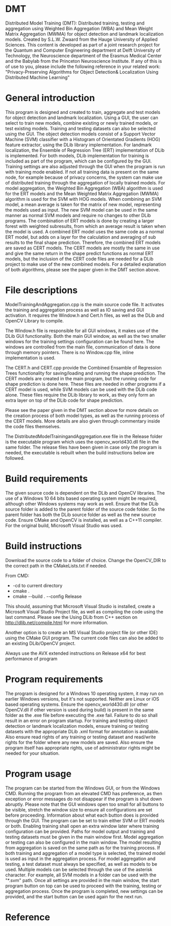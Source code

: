 # DMT
Distributed Model Training (DMT): Distributed training, testing and aggregation using Weighted Bin Aggregation (WBA) and Mean Weight Matrix Aggregation (MWMA) for object detection and landmark localization models. Created by S.L.W. Zwaard from the Hauge University of Applied Sciences. This content is developed as part of a joint research project for the Quantum and Computer Engineering department at Delft University of Technology, the Neuroscience department of the Erasmus Medical Center and the Babylab from the Princeton Neuroscience Institute. If any of this is of use to you, please include the following reference in your related work: "Privacy-Preserving Algorithms for Object Detection& Localization Using Distributed Machine Learning"


# General introduction
This program is designed and created to train, aggregate and test models for object detection and landmark localization.
Using a GUI, the user can select to train new models, combine existing or newly trained models, or test existing models. Training and testing datasets can also be selected using the GUI.
The object detection models consist of a Support Vector Machine (SVM) classifier with a Histogram of Orientated Gradients (HOG) feature extractor, using the DLib library implementation.
For landmark localization, the Ensemble of Regression Tree (ERT) implementation of DLib is implemented. For both models, DLib implementation for training is included as part of the program, which can be configured by the GUI.
Training settings are also adjusted through the GUI when the program is run with training mode enabled. If not all training data is present on the same node, for example because of privacy concerns, the system can make use of distributed training through the aggregation of locally trained models.
For model aggregation, the Weighted Bin Aggregation (WBA) algorithm is used for the ERT models and the Mean Weighted Matrix Aggregation (MWMA) algorithm is used for the SVM with HOG models.
When combining an SVM model, a mean average is taken for the matrix of new model, representing the models used as input. The new SVM model can be used in the same manner as normal SVM models and require no changes to other DLib programs.
The combination of ERT models is done by creating a larger forest with weighted subresults, from which an average result is taken when the model is used. A combined ERT model uses the same code as a normal ERT model, but adds on a layer for the calculation and averaging of sub results to the final shape prediction.
Therefore, the combined ERT models are saved as CERT models. The CERT models are mostly the same in use and give the same return in the shape predict functions as normal ERT models, but the inclusion of the CERT code files are needed for a DLib project to make use of the new combined models.
For a detailed explanation of both algorithms, please see the paper given in the DMT section above.

# File descriptions
ModelTrainingAndAggregation.cpp is the main source code file. It activates the training and aggregation process as well as IO saving and GUI activation.
It requires the Window.h and Cert.h files, as well as the DLib and OpenCV Library to compile.

The Window.h file is responsible for all GUI windows, it makes use of the DLib GUI functionality. Both the main GUI window, as well as the two smaller windows for the training settings configuration can be found here.
The windows are controlled from the main file, communication of data is done through memory pointers. There is no Window.cpp file, inline implementation is used.

The CERT.h and CERT.cpp provide the Combined Ensamble of Regression Trees functionality for saving/loading and running the shape prediction. The CERT models are created in the main program, but the running code for shape prediction is done here.
These files are needed in other programs if a CERT model is used, while SVM models can be used with the DLib code alone. These files require the DLib library to work, as they only form an extra layer on top of the DLib code for shape prediction.

Please see the paper given in the DMT section above for more details on the creation process of both model types, as well as the running process of the CERT models. More details are also given through commentary inside the code files themselves.

The DistributedModelTrainingandAggregation.exe file in the Release folder is the executable program which uses the opencv_world430.dll file in the same folder. The release files have been given in case only the program is needed, the executable is rebuilt when the build instructions below are followed.

# Build requirements
The given source code is dependent on the DLib and OpenCV libraries. The use of a Windows 10 64 bits based operating system might be required, although other Windows systems may work as well.
Ensure that the DLib source folder is added to the parent folder of the source code folder. So the parent folder has both the DLib source folder as well as the new source code.
Ensure CMake and OpenCV is installed, as well as a C++11 compiler. For the original build, Microsoft Visual Studio was used.

# Build instructions
Download the source code to a folder of choice. 
Change the OpenCV_DIR to the correct path in the CMakeLists.txt if needed.

From CMD:
* -cd to current directory
* cmake .
* cmake --build . --config Release

This should, assuming that Microsoft Visual Studio is installed, create a Microsoft Visual Studio Project file, as well as compiling the code using the last command.
Please see the Using DLib from C++ section on http://dlib.net/compile.html  for more information.

Another option is to create an MS Visual Studio project file (or other IDE) using the CMake GUI program. The current code files can also be added to an existing DLib/OpenCV project.

Always use the AVX extended instructions on Release x64 for best performance of program

# Program requirements
The program is designed for a Windows 10 operating system, it may run on earlier Windows versions, but it's not supported. Neither are Linux or iOS based operating systems.
Ensure the opencv_world430.dll (or other OpenCV.dll if other version is used during build) is present in the same folder as the .exe file before executing the .exe fail. Failure to do so shall result in an error on program startup.
For training and testing object detection or landmark localization models, ensure training or testing datasets with the appropriate DLib .xml format for annotation is available. 
Also ensure read rights of any training or testing dataset and read/write rights for the folder where any new models are saved. Also ensure the program itself has appropriate rights, use of administrator rights might be needed for your situation.

# Program usage
The program can be started from the Windows GUI, or from the Windows CMD. Running the program from an elevated CMD has preference, as then exception or error messages do not disappear if the program is shut down abruptly. 
Please note that the GUI windows open too small for all buttons to be visible, stretch the window size to ensure all configurations are set before proceeding.
Information about what each button does is provided through the GUI. The program can be set to train either SVM or ERT models or both. Enabling training shall open an extra window later where training configuration can be provided.
Paths for model output and training and testing datasets must be given in the main window first. Model aggregation or testing can also be configured in the main window. The model resulting from aggregation is saved on the same path as for the training process. If 
both training and aggregation of a model type is selected, the trained model is used as input in the aggregation process. For model aggregation and testing, a test dataset must always be specified, as well as models to be used.
Multiple models can be selected through the use of the asterisk character. For example, all SVM models in a folder can be used with the "\*.svm" path.
Once all settings are provided in the main window, the start program button on top can be used to proceed with the training, testing or aggregation process. Once the program is completed, new settings can be provided, and the start button can be used again for the next run.

# Reference

